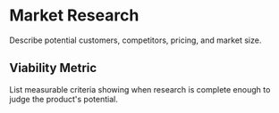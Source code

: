 # Market Research

Describe potential customers, competitors, pricing, and market size.

## Viability Metric
List measurable criteria showing when research is complete enough to judge the product's potential.
